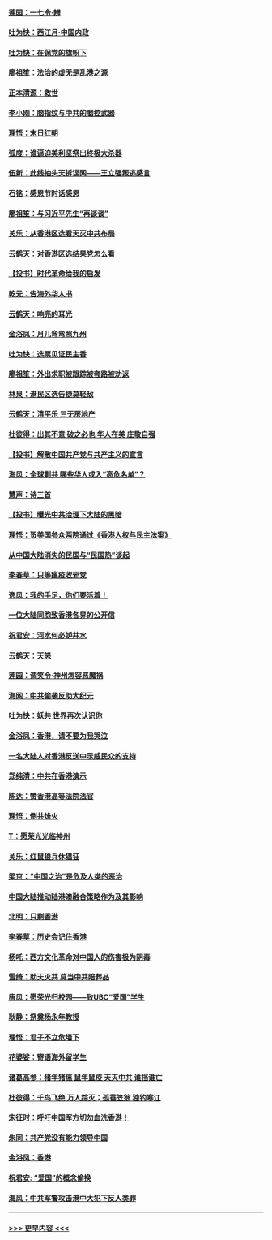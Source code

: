 #### [莲园：一七令‧辨](../pages/nsc993/n11692558.md?t=12020455) 
#### [吐为快：西江月·中国内政](../pages/nsc993/n11692071.md?t=12020455) 
#### [吐为快：在保党的旗帜下](../pages/nsc993/n11691188.md?t=12020455) 
#### [廖祖笙：法治的虚无是乱港之源](../pages/nsc993/n11690605.md?t=12020455) 
#### [正本清源：救世](../pages/nsc993/n11689134.md?t=12020455) 
#### [李小刚：脑指纹与中共的脑控武器](../pages/nsc993/n11688900.md?t=12020455) 
#### [理悟：末日红朝](../pages/nsc993/n11688829.md?t=12020455) 
#### [弧度：谁逼迫美利坚祭出终极大杀器](../pages/nsc993/n11688735.md?t=12020455) 
#### [伍新：此线抽头天拆谍网——王立强叛逃感言](../pages/nsc993/n11687981.md?t=12020455) 
#### [石铭：感恩节时话感恩](../pages/nsc993/n11687568.md?t=12020455) 
#### [廖祖笙：与习近平先生“再谈谈”](../pages/nsc993/n11687005.md?t=12020455) 
#### [关乐：从香港区选看天灭中共布局](../pages/nsc993/n11686647.md?t=12020455) 
#### [云鹤天：对香港区选结果党怎么看](../pages/nsc993/n11686216.md?t=12020455) 
#### [【投书】时代革命给我的启发](../pages/nsc993/n11684287.md?t=12020455) 
#### [乾元：告海外华人书](../pages/nsc993/n11684044.md?t=12020455) 
#### [云鹤天：响亮的耳光](../pages/nsc993/n11684254.md?t=12020455) 
#### [金浴凤：月儿弯弯照九州](../pages/nsc993/n11684231.md?t=12020455) 
#### [吐为快：选票见证民主香](../pages/nsc993/n11684206.md?t=12020455) 
#### [廖祖笙：外出求职被跟踪被套路被劝返](../pages/nsc993/n11683874.md?t=12020455) 
#### [林泉：港民区选告捷莫轻敌](../pages/nsc993/n11683930.md?t=12020455) 
#### [云鹤天：清平乐 三无房地产](../pages/nsc993/n11681521.md?t=12020455) 
#### [杜彼得：出其不意 破之必也 华人在美 庄敬自强](../pages/nsc993/n11679554.md?t=12020455) 
#### [【投书】解散中国共产党与共产主义的宣言](../pages/nsc993/n11679177.md?t=12020455) 
#### [海风：全球剿共 哪些华人或入“高危名单”？](../pages/nsc993/n11678617.md?t=12020455) 
#### [慧声：诗三首](../pages/nsc993/n11678848.md?t=12020455) 
#### [【投书】曝光中共治理下大陆的黑暗](../pages/nsc993/n11678674.md?t=12020455) 
#### [理悟：贺美国参众两院通过《香港人权与民主法案》](../pages/nsc993/n11678104.md?t=12020455) 
#### [从中国大陆消失的民国与“民国热”谈起](../pages/nsc993/n11678075.md?t=12020455) 
#### [李春草：只等瘟疫收邪党](../pages/nsc993/n11677308.md?t=12020455) 
#### [逸风：我的手足，你们要活着！](../pages/nsc993/n11676352.md?t=12020455) 
#### [一位大陆同胞致香港各界的公开信](../pages/nsc993/n11675761.md?t=12020455) 
#### [祝君安：河水何必妒井水](../pages/nsc993/n11675746.md?t=12020455) 
#### [云鹤天：天怒](../pages/nsc993/n11675718.md?t=12020455) 
#### [莲园：调笑令‧神州怎容恶魔祸](../pages/nsc993/n11675648.md?t=12020455) 
#### [海网：中共偷袭反助大纪元](../pages/nsc993/n11673515.md?t=12020455) 
#### [吐为快：妖共 世界再次认识你](../pages/nsc993/n11673506.md?t=12020455) 
#### [金浴凤：香港，请不要为我哭泣](../pages/nsc993/n11673248.md?t=12020455) 
#### [一名大陆人对香港反送中示威民众的支持](../pages/nsc993/n11672615.md?t=12020455) 
#### [郑纯清：中共在香港演示](../pages/nsc993/n11670539.md?t=12020455) 
#### [陈达：赞香港高等法院法官](../pages/nsc993/n11669542.md?t=12020455) 
#### [理悟：倒共烽火](../pages/nsc993/n11668844.md?t=12020455) 
#### [T：愿荣光光临神州](../pages/nsc993/n11668421.md?t=12020455) 
#### [关乐：红鼠狼兵休猖狂](../pages/nsc993/n11668378.md?t=12020455) 
#### [梁京：“中国之治”是危及人类的恶治](../pages/nsc993/n11668328.md?t=12020455) 
#### [中国大陆推动陆港澳融合策略作为及其影响](../pages/nsc993/n11668157.md?t=12020455) 
#### [北明：只剩香港](../pages/nsc993/n11668002.md?t=12020455) 
#### [李春草：历史会记住香港](../pages/nsc993/n11667927.md?t=12020455) 
#### [杨吒：西方文化革命对中国人的伤害极为阴毒](../pages/nsc993/n11664521.md?t=12020455) 
#### [雪绮：助天灭共 莫当中共陪葬品](../pages/nsc993/n11662650.md?t=12020455) 
#### [唐风：愿荣光归校园——致UBC“爱国”学生](../pages/nsc993/n11662194.md?t=12020455) 
#### [耿静：祭奠杨永年教授](../pages/nsc993/n11662514.md?t=12020455) 
#### [理悟：君子不立危墙下](../pages/nsc993/n11662172.md?t=12020455) 
#### [花婆娑：寄语海外留学生](../pages/nsc993/n11662121.md?t=12020455) 
#### [诸葛高参：猪年猪瘟 鼠年鼠疫 天灭中共 谁挡谁亡](../pages/nsc993/n11661980.md?t=12020455) 
#### [杜彼得：千鸟飞绝 万人踪灭；孤蓑笠翁 独钓寒江](../pages/nsc993/n11661170.md?t=12020455) 
#### [宋征时：呼吁中国军方切勿血洗香港！](../pages/nsc993/n11415318.md?t=12020455) 
#### [朱同：共产党没有能力领导中国](../pages/nsc993/n11660421.md?t=12020455) 
#### [金浴凤：香港](../pages/nsc993/n11660419.md?t=12020455) 
#### [祝君安: “爱国”的概念偷换](../pages/nsc993/n11659706.md?t=12020455) 
#### [海风：中共军警攻击港中大犯下反人类罪](../pages/nsc993/n11659632.md?t=12020455) 

----
#### [ >>> 更早内容 <<< ](../indexes/nsc993-earlier.md)
